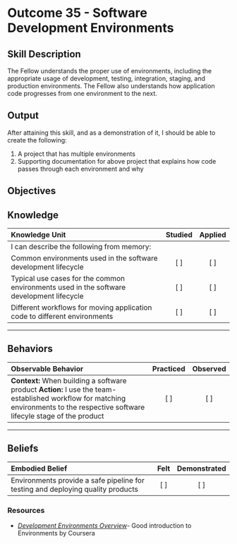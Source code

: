 # Outcome 35 - Software Development Environments

**Skill Description**
----------
The Fellow understands the proper use of environments, including the appropriate usage of development, testing, integration, staging, and production environments. The Fellow also understands how application code progresses from one environment to the next.

**Output**
----------
After attaining this skill, and as a demonstration of it, I should be able to create the following:

1. A project that has multiple environments
2. Supporting documentation for above project that explains how code passes through each environment and why



**Objectives**
----------
## **Knowledge**


| Knowledge Unit   |      Studied      | Applied |
|:-------------|:------------------:|:--------:|
| I can describe the following from memory: | | |
| Common environments used in the software development lifecycle | [ ] | [ ]  |
| Typical use cases for the common environments used in the software development lifecycle | [ ] | [ ]  |
| Different workflows for moving application code to different environments | [ ] | [ ]  |



----------


## **Behaviors**

| Observable Behavior   |      Practiced      | Observed |
|:-------------|:------------------:|:--------:|
| **Context:** When building a software product **Action:** I use the team-established workflow for matching environments to the respective software lifecyle stage of the product | [ ] | [ ] |


----------


## **Beliefs**


| Embodied Belief   |      Felt      | Demonstrated |
|:-------------|:------------------:|:--------:|
| Environments provide a safe pipeline for testing and deploying quality products | [ ] | [ ] |

### Resources

- [_Development Environments Overview_](https://www.coursera.org/learn/introduction-embedded-systems/lecture/M7l6H/7-development-environments-overview)- Good introduction to Environments by Coursera

